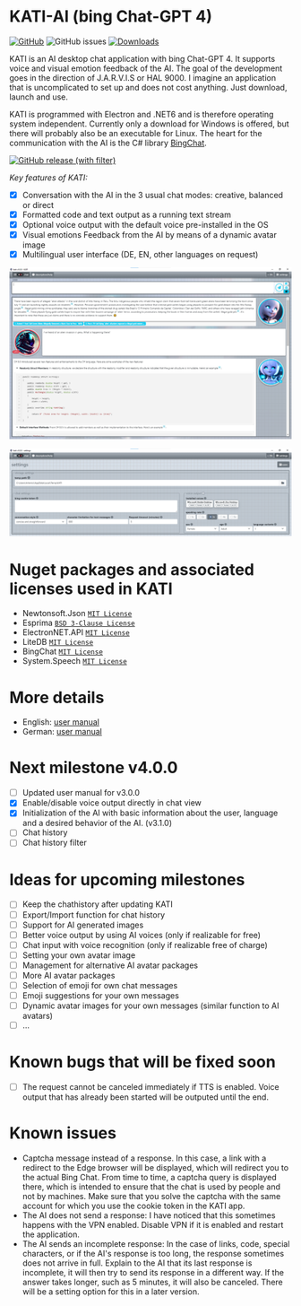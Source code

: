# KATI-AI (bing Chat-GPT 4)
[![GitHub](https://img.shields.io/github/license/hswlab/kati)](https://github.com/hswlab/kati/blob/main/LICENSE) 
![GitHub issues](https://img.shields.io/github/issues/hswlab/kati)
[![Downloads](https://img.shields.io/github/v/release/hswlab/kati)](https://github.com/hswlab/kati/releases/latest) 
<!--
https://www.rarst.net/code/link-latest-github-release-binary
![GitHub commit activity (branch)](https://img.shields.io/github/commit-activity/w/hswlab/kati)
[![Downloads](https://img.shields.io/github/downloads/hswlab/kati/total)](https://github.com/hswlab/kati/releases/latest) 

<img src="https://img.shields.io/badge/dynamic/json.svg?label=download&url=https://api.github.com/repos/hswlab/kati/releases/latest&query=$.assets[0].name&style=for-the-badge" alt="download partial file" loading="lazy"> 
-->

KATI is an AI desktop chat application with bing Chat-GPT 4. It supports voice and visual emotion feedback of the AI. The goal of the development goes in the direction of J.A.R.V.I.S or HAL 9000. I imagine an application that is uncomplicated to set up and does not cost anything. Just download, launch and use. 

KATI is programmed with Electron and .NET6 and is therefore operating system independent. Currently only a download for Windows is offered, but there will probably also be an executable for Linux. The heart for the communication with the AI is the C# library [BingChat](https://github.com/bsdayo/BingChat).


[![GitHub release (with filter)](https://img.shields.io/github/downloads/hswlab/kati/total?style=for-the-badge&logo=ChatBot&label=download%20KATI
)](https://github.com/hswlab/kati/releases/latest)


*Key features of KATI:*
- [X] Conversation with the AI in the 3 usual chat modes: creative, balanced or direct
- [X] Formatted code and text output as a running text stream
- [X] Optional voice output with the default voice pre-installed in the OS
- [X] Visual emotions Feedback from the AI by means of a dynamic avatar image
- [X] Multilingual user interface (DE, EN, other languages on request)

![preview](https://github.com/hswlab/kati/blob/main/Screenshot.png)

![preview2](https://github.com/hswlab/kati/blob/main/Screenshot2.png)

# Nuget packages and associated licenses used in KATI
- Newtonsoft.Json <a href="https://licenses.nuget.org/MIT">`MIT License`</a>
- Esprima <a href="https://licenses.nuget.org/BSD-3-Clause">`BSD 3-Clause License`</a>
- ElectronNET.API <a href="https://licenses.nuget.org/MIT">`MIT License`</a>
- LiteDB <a href="https://www.nuget.org/packages/LiteDB/5.0.16/license">`MIT License`</a>
- BingChat <a href="https://github.com/bsdayo/BingChat/blob/main/LICENSE">`MIT License`</a>
- System.Speech  <a href="https://licenses.nuget.org/MIT">`MIT License`</a>

# More details
- English: [user manual](https://github.com/hswlab/kati/blob/main/about-en.pdf)
- German: [user manual](https://github.com/hswlab/kati/blob/main/about-de.pdf)

# Next milestone v4.0.0
- [ ] Updated user manual for v3.0.0
- [X] Enable/disable voice output directly in chat view
- [X] Initialization of the AI with basic information about the user, language and a desired behavior of the AI. (v3.1.0)
- [ ] Chat history
- [ ] Chat history filter

# Ideas for upcoming milestones
- [ ] Keep the chathistory after updating KATI
- [ ] Export/Import function for chat history
- [ ] Support for AI generated images
- [ ] Better voice output by using AI voices (only if realizable for free)
- [ ] Chat input with voice recognition (only if realizable free of charge)
- [ ] Setting your own avatar image
- [ ] Management for alternative AI avatar packages
- [ ] More AI avatar packages
- [ ] Selection of emoji for own chat messages
- [ ] Emoji suggestions for your own messages
- [ ] Dynamic avatar images for your own messages (similar function to AI avatars)
- [ ] ...

# Known bugs that will be fixed soon
- [ ] The request cannot be canceled immediately if TTS is enabled. Voice output that has already been started will be outputed until the end.

# Known issues
- Captcha message instead of a response. In this case, a link with a redirect to the Edge browser will be displayed, which will redirect you to the actual Bing Chat. From time to time, a captcha query is displayed there, which is intended to ensure that the chat is used by people and not by machines. Make sure that you solve the captcha with the same account for which you use the cookie token in the KATI app.
- The AI does not send a response: I have noticed that this sometimes happens with the VPN enabled. Disable VPN if it is enabled and restart the application.
- The AI sends an incomplete response: In the case of links, code, special characters, or if the AI's response is too long, the response sometimes does not arrive in full. Explain to the AI that its last response is incomplete, it will then try to send its response in a different way. If the answer takes longer, such as 5 minutes, it will also be canceled. There will be a setting option for this in a later version.

